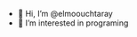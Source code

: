 - 👋 Hi, I’m @elmoouchtaray
- 👀 I’m interested in programing

<!---
elmoouchtaray/elmoouchtaray is a ✨ special ✨ repository because its `README.md` (this file) appears on your GitHub profile.
You can click the Preview link to take a look at your changes.
--->
